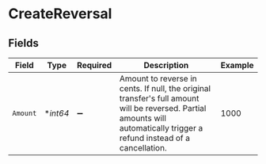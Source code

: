 # CreateReversal


## Fields

| Field                                                                                                                                                                     | Type                                                                                                                                                                      | Required                                                                                                                                                                  | Description                                                                                                                                                               | Example                                                                                                                                                                   |
| ------------------------------------------------------------------------------------------------------------------------------------------------------------------------- | ------------------------------------------------------------------------------------------------------------------------------------------------------------------------- | ------------------------------------------------------------------------------------------------------------------------------------------------------------------------- | ------------------------------------------------------------------------------------------------------------------------------------------------------------------------- | ------------------------------------------------------------------------------------------------------------------------------------------------------------------------- |
| `Amount`                                                                                                                                                                  | **int64*                                                                                                                                                                  | :heavy_minus_sign:                                                                                                                                                        | Amount to reverse in cents. If null, the original transfer's full amount will be reversed. Partial amounts will automatically trigger a refund instead of a cancellation. | 1000                                                                                                                                                                      |